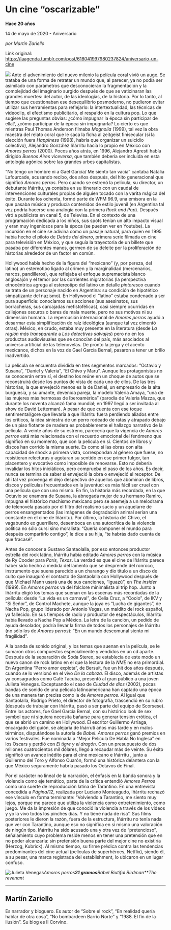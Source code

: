 # Un cine “oscarizable”

**Hace 20 años**

14 de mayo de 2020 - Aniversario

_por Martín Zariello_

Link original: https://laagenda.tumblr.com/post/618041997980237824/aniversario-un-cine

![](https://64.media.tumblr.com/166b6742cdee7f51086b17da7269a748/d6348b47738dbe66-21/s500x750/1d114bfcf500cb1a6b4dd85f420aa8821f385a6f.jpg)
Ante el advenimiento del nuevo
milenio la película coral vivió un auge. Se trataba de una forma de retratar un
mundo que, al parecer, ya no podía ser asimilado con parámetros que
desconocieran la fragmentación y la complejidad del imaginario surgido después
de que se vaticinaran las grandes muertes: del autor, de las ideologías, de la
historia. Por lo tanto, al tiempo que cuestionaban ese desequilibrio
posmoderno, no pudieron evitar utilizar sus herramientas para reflejarlo: la
intertextualidad, las técnicas de videoclip, el efectismo publicitario, el
respaldo en la cultura pop. Lo que sugiere las preguntas obvias: ¿cómo impugnar
la época sin participar de ella?, ¿cómo participar de la época sin impugnarla?
Lo cierto es que mientras Paul Thomas Anderson filmaba *Magnolia* (1999), tal vez la obra maestra del relato coral que le
saca la ficha al zeitgeist finisecular (si la elección fuera *Happiness* (1998), habría que organizar
un suicidio colectivo), Alejandro González Iñárritu hacía lo propio en México
con *Amores perros* (2000). Pocos años
atrás, en 1996, Alejandro Agresti había dirigido *Buenos Aires viceversa*, que también debería ser incluida en esta
antología agónica sobre las grandes urbes capitalistas. 

“No tengo un hombre ni a Gael García/
Me siento tan vacía” cantaba Natalia Lafourcade, acusando recibo, dos años
después, del hito generacional que significó *Amores perros*. Pero cuando se estrenó la película, su director, un
debutante Iñárritu, ya contaba en su itinerario con un caudal de intervenciones
culturales propias de alguien tocado con la varita mágica del éxito. Durante
los ochenta, formó parte de WFM 96.9, una emisora en la que pasaba música y
producía contenidos de estilo juvenil (en Argentina tal vez podría hacerse una
analogía con la primera  *Rock and Pop*). Después viró a publicista
en canal 5, de Televisa. En el contexto de una programación dedicada a los
niños, sus spots tenían un alto impacto visual y eran muy ingeniosos para la época
(se pueden ver en Youtube). La incursión en el cine se adivina como un pasaje
natural, para quien en 1995 había hecho el piloto de *Detrás del dinero*, primera serie filmada en cine para televisión en
México, y que seguía la trayectoria de un billete que pasaba por diferentes
manos, germen de su deleite por la proliferación de historias alrededor de un
factor en común. 



Hollywood había hecho de la figura
del “mexicano” (y, por pereza, del latino) un estereotipo ligado al crimen y la
marginalidad (mercenarios, narcos, pandilleros), que reflejaba el enfoque
supremacista blanco anglosajón y el temor por las corrientes migratorias (la
perspectiva etnocéntrica agrega al estereotipo del latino un detalle *pintoresco* cuando se trata de un
personaje nacido en Argentina: su condición de hipotético simpatizante del
nazismo). En Hollywood el “latino” estaba condenado a ser pura superficie:
conocíamos sus acciones (sus asesinatos, sus borracheras, sus carcajadas
mefistofélicas), casi siempre ocurridas en callejones oscuros o bares de mala
muerte, pero no sus motivos ni su dimensión humana. La repercusión
internacional de *Amores perros* ayudó
a desarmar esta simplificación de raíz ideológica (aunque tal vez cimentó
otras). México, en crudo, estaba muy
presente en la literatura (desde *La
región más transparente* a *Los
detectives salvajes*) pero no en los productos audiovisuales que se conocían
del país, más asociados al universo artificial de las telenovelas. De pronto la
jerga y el acento mexicanos, dichos en la voz de Gael García Bernal, pasaron a
tener un brillo inadvertido. 

  
La película se encuentra dividida
en tres segmentos marcados: “Octavio y Susana”, “Daniel y Valeria”, “El Chivo y
Maru”. Aunque los protagonistas no se conocerán entre sí, el destino los reúne
en un choque de autos que se reconstruirá desde los puntos de vista de cada uno
de ellos. De las tres historias, la que envejeció menos es la de Daniel, un
empresario de la alta burguesía, y su amante, devenida pareja, la modelo
Valeria Amaya, “una de las mujeres más hermosas de Iberoamérica” (parodia de
Valeria Mazza, que durante los noventa alcanzó fama mundial; en 1997 llegó a
ser invitada al show de David Letterman). A pesar de que cuenta con ese toque
sentimental/gore que llevaría a que Iñárritu fuera perdiendo aliados entre los
críticos, la idea siniestra de un perro rodeado de ratas y atrapado debajo de
un piso flotante de madera es probablemente el hallazgo narrativo de la
película. A veinte años de su estreno, parecería que la vigencia de *Amores perros* está más relacionada con
el recuerdo emocional del fenómeno que significó en su momento, que con la
película en sí. Cientos de libros y discos han corrido la misma suerte. Es como
si las obras con alta capacidad de shock a primera vista, correspondan al
género que fuese, no resistieran relecturas y agotaran su sentido en ese primer
fulgor, tan placentero y evocativo como imposible de renovarse. Esto no debería
invalidar los hitos iniciáticos, pero comprueba el paso de los años. Es decir,
nunca se termina de saber si envejeció la obra o envejeció el receptor. De ahí
tal vez provenga el dejo despectivo de aquellos que abominan de libros, discos
y películas frecuentados en la juventud: es más fácil ser cruel con una
película que con uno mismo. En fin, la historia más recordada, en la que
Octavio se enamora de Susana, la abnegada mujer de su hermano Ramiro, impugna
el histórico machismo mexicano pero se asemeja a un melodrama de telenovela pasado
por el filtro del realismo sucio y un aquelarre de perros ensangrentados (las
imágenes de degradación animal serían una constante en el cine de Iñárritu).
Por último, la historia del Chivo, el vagabundo ex guerrillero, desemboca en
una autocrítica de la violencia política no sólo cursi sino moralista: “Quería
componer el mundo para después compartirlo contigo”, le dice a su hija, “te
habrás dado cuenta de que fracasé”.     

Antes de conocer a Gustavo
Santaolalla, por eso entonces productor estrella del rock latino, Iñárritu
había editado *Amores perros* con la
música de Ry Cooder para *Paris, Texas*.
La verdad es que el cine de Iñárritu parece haber sido hecho a medida del
lamento que se desprende del ronroco, instrumento que suena parecido a un
charango y dio título a un disco de culto que inauguró el contacto de
Santaolalla con Hollywood después de que Michael Mann usará una de sus
canciones, “Iguazú”, en *The insider*
(1999). En *Amores perros* va del
folclore minimalista al trip hop. Junto a Iñárritu eligió los temas que suenan
en las escenas más recordadas de la película: desde “La vida es un carnaval”,
de Celia Cruz, a “Coolo”, de IKV y “Si Señor”, de Control Machete, aunque la
joya es “Lucha de gigantes”, de Nacha Pop, grupo liderado por Antonio Vegas, un
maldito del rock español, ya fallecido. En sus tiempos de radio y productor de
espectáculos, Iñárritu había llevado a Nacha Pop a México. La letra de la
canción, un pedido de ayuda desolador, podría llevar la firma de todos los
personajes de Iñárritu (no sólo los de *Amores
perros*): “En un mundo descomunal siento mi fragilidad”. 

A la banda de sonido original, y
los temas que suenan en la película, se le sumaron otros compuestos
especialmente y vendidos en un cd aparte. Después de la separación de Soda
Stereo, se establecía de este modo un nuevo canon de rock latino en el que la lectura
de la *NME* no era primordial. En
Argentina “Perro amor explota”, de Bersuit, fue un hit dos años después, cuando
se lo versionó en el vivo *De la cabeza*.
El disco, además de artistas ya consagrados como Café Tacuba, presentó al gran
público a una joven Julieta Venegas. Exceptuando el caso de *Ciudad de dios* (2002), pocas bandas de
sonido de una película latinoamericana han captado una época de una manera tan
precisa como la de *Amores perros*. Al
igual que Santaolalla, Rodrigo Prieto, el director de fotografía, trascendió en
su rubro (después de trabajar con Iñárritu, pasó a ser parte del equipo de
Scorsese). Entre los actores, fue Gael García Bernal, con su histórico look de
sex symbol que ni siquiera necesita bañarse para generar tensión erótica, el
que se abrió un camino en Hollywood. El escritor Guillermo Arriaga, encargado
del guión, se alejaría de Iñárruti años más tarde y en malos términos,
disputándose la autoría de *Babel*. *Amores perros* ganó premios en varios
festivales. Fue nominada a “Mejor Película De Habla No Inglesa” en los Oscars y
perdió con *El tigre y el dragón*. Con
un presupuesto de dos millones cuatrocientos mil dólares, llegó a recaudar más
de veinte. Su éxito significó un avance inédito para el cine mexicano e
Iñárritu , junto a Guillermo del Toro y Alfonso Cuarón, formó una histórica
delantera con la que México seguramente habría pasado los Octavos de Final.   

Por el carácter no lineal de la
narración, el énfasis en la banda sonora y la violencia como eje temático,
parte de la crítica entendió *Amores
Perros* como una suerte de reproducción latina de Tarantino. En una
entrevista concedida a *Página/12*,
realizada por Luciano Monteagudo, Iñárritu rechazó ese vínculo en forma
terminante: “Volviendo a Tarantino, me siento muy lejos, porque me parece que
utiliza la violencia como entretenimiento, como juego. Me da la impresión de
que conoció la violencia a través de los videos y yo la vivo todos los pinches días.
Y no tiene nada de risa”. Sus films posteriores le dieron la razón, fuera de la
estructura, Iñárritu no tenía nada que ver con Tarantino, aunque eso no
significa en sí mismo una valoración de ningún tipo. Iñárritu ha sido acusado
una y otra vez de “pretencioso”, señalamiento cuyo problema reside menos en
tener una pretensión que en no poder alcanzarla: sin pretensión buena parte del
mejor cine no existiría (Herzog, Kubrick). Al mismo tiempo, su firme prédica
contra las tendencias predominantes del cine actual (películas de superhéroes,
Netflix), siendo él, a su pesar, una marca registrada del establishment, lo
ubicaron en un lugar confuso.

![Julieta Venegas](https://64.media.tumblr.com/566362987e7c086f058059761a0f8b80/d6348b47738dbe66-5c/s250x400/45e4b15eed0c40a96fb3d5127cf2d8ae0f7a4639.jpg)*Amores
perros**21 gramos**Babel* *Biutiful* *Birdman**The revenant*

---

 Martín Zariello
----------------

 Es narrador y bloguero. Es autor de “Sobre el rock”, “En realidad quería hablar de otra cosa”, “No bombardeen Barrio Norte” y “1988. El fin de la ilusión”. Su blog es Il Corvino.



